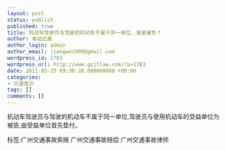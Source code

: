 ```yaml
---
layout: post
status: publish
published: true
title: 机动车驾驶员与驾驶的机动车不属于同一单位，谁是被告？
author: 本站记者
author_login: admin
author_email: jiangwei909@gmail.com
wordpress_id: 1783
wordpress_url: http://www.gzjtlaw.com/?p=1783
date: 2011-05-29 09:30:28.000000000 +08:00
categories:
- 交通常识
tags: []
comments: []
---
```

机动车驾驶员与驾驶的机动车不属于同一单位,驾驶员与使用机动车的受益单位为被告,由受益单位首先垫付。标签:广州交通事故索赔 广州交通事故赔偿 广州交通事故律师
